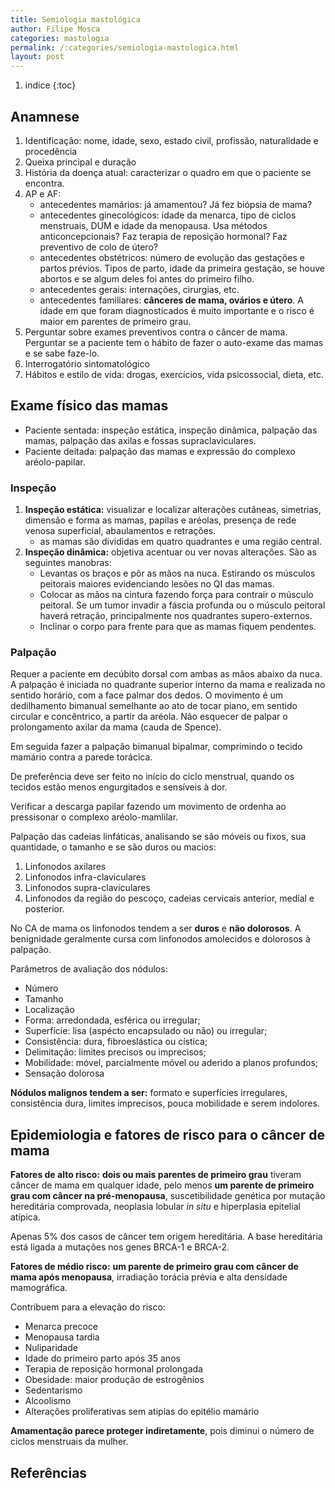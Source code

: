 ```yaml
---
title: Semiologia mastológica
author: Filipe Mosca
categories: mastologia
permalink: /:categories/semiologia-mastologica.html
layout: post
---
```


1. indice
{:toc}

## Anamnese 
1. Identificação: nome, idade, sexo, estado civil, profissão, naturalidade e procedência
2. Queixa principal e duração
3. História da doença atual: caracterizar o quadro em que o paciente se encontra. 
4. AP e AF: 
    * antecedentes mamários: já amamentou? Já fez biópsia de mama? 
    * antecedentes ginecológicos: idade da menarca, tipo de ciclos menstruais, DUM e idade da menopausa. Usa métodos anticoncepcionais? Faz terapia de reposição hormonal? Faz preventivo de colo de útero? 
    * antecedentes obstétricos: número de evolução das gestações e partos prévios. Tipos de parto, idade da primeira gestação, se houve abortos e se algum deles foi antes do primeiro filho. 
    * antecedentes gerais: internações, cirurgias, etc. 
    * antecedentes familiares: __cânceres de mama, ovários e útero__. A idade em que foram diagnosticados é muito importante e o risco é maior em parentes de primeiro grau.  
5. Perguntar sobre exames preventivos contra o câncer de mama. Perguntar se a paciente tem o hábito de fazer o auto-exame das mamas e se sabe faze-lo. 
6. Interrogatório sintomatológico
7. Hábitos e estilo de vida: drogas, exercícios, vida psicossocial, dieta, etc. 

## Exame físico das mamas

- Paciente sentada: inspeção estática, inspeção dinâmica, palpação das mamas, palpação das axilas e fossas supraclaviculares.
- Paciente deitada: palpação das mamas e expressão do complexo aréolo-papilar. 

### Inspeção

1. __Inspeção estática:__ visualizar e localizar alterações cutâneas, simetrias, dimensão e forma as mamas, papilas e aréolas, presença de rede venosa superficial, abaulamentos e retrações. 
    * as mamas são divididas em quatro quadrantes e uma região central. 
2. __Inspeção dinâmica:__ objetiva acentuar ou ver novas alterações. São as seguintes manobras:
    * Levantas os braços e pôr as mãos na nuca. Estirando os músculos peitorais maiores evidenciando lesões no QI das mamas.
    * Colocar as mãos na cintura fazendo força para contrair o músculo peitoral. Se um tumor invadir a fáscia profunda ou o músculo peitoral haverá retração, principalmente nos quadrantes supero-externos.
    * Inclinar o corpo para frente para que as mamas fiquem pendentes.

### Palpação
Requer a paciente em decúbito dorsal com ambas as mãos abaixo da nuca. A palpação é iniciada no quadrante superior interno da mama e realizada no sentido horário, com a face palmar dos dedos. O movimento é um dedilhamento bimanual semelhante ao ato de tocar piano, em sentido circular e concêntrico, a partir da aréola. Não esquecer de palpar o prolongamento axilar da mama (cauda de Spence). 

Em seguida fazer a palpação bimanual bipalmar, comprimindo o tecido mamário contra a parede torácica. 

De preferência deve ser feito no início do ciclo menstrual, quando os tecidos estão menos engurgitados e sensíveis à dor. 

Verificar a descarga papilar fazendo um movimento de ordenha ao pressisonar o complexo aréolo-mamlilar.

Palpação das cadeias linfáticas, analisando se são móveis ou fixos, sua quantidade, o tamanho e se são duros ou macios:

1. Linfonodos axilares
2. Linfonodos infra-claviculares
3. Linfonodos supra-claviculares
4. Linfonodos da região do pescoço, cadeias cervicais anterior, medial e posterior.

No CA de mama os linfonodos tendem a ser __duros__ e __não dolorosos__. A benignidade geralmente cursa com linfonodos amolecidos e dolorosos à palpação. 

Parâmetros de avaliação dos nódulos:

- Número
- Tamanho
- Localização
- Forma: arredondada, esférica ou irregular;
- Superfície: lisa (aspécto encapsulado ou não) ou irregular;
- Consistência: dura, fibroeslástica ou cística;
- Delimitação: limites precisos ou imprecisos;
- Mobilidade: móvel, parcialmente móvel ou aderido a planos profundos;
- Sensação dolorosa

__Nódulos malignos tendem a ser:__ formato e superfícies irregulares, consistência dura, limites imprecisos, pouca mobilidade e serem indolores. 

## Epidemiologia e fatores de risco para o câncer de mama

__Fatores de alto risco:__ __dois ou mais parentes de primeiro grau__ tiveram câncer de mama em qualquer idade, pelo menos __um parente de primeiro grau com câncer na pré-menopausa__, suscetibilidade genética por mutação hereditária comprovada, neoplasia lobular _in situ_ e hiperplasia epitelial atípica. 

Apenas 5% dos casos de câncer tem origem hereditária. A base hereditária está ligada a mutações nos genes BRCA-1 e BRCA-2. 

__Fatores de médio risco:__ __um parente de primeiro grau com câncer de mama após menopausa__, irradiação torácia prévia e alta densidade mamográfica. 

Contribuem para a elevação do risco:
* Menarca precoce
* Menopausa tardia
* Nuliparidade
* Idade do primeiro parto após 35 anos
* Terapia de reposição hormonal prolongada
* Obesidade: maior produção de estrogênios
* Sedentarismo
* Alcoolismo
* Alterações proliferativas sem atipias do epitélio mamário

__Amamentação parece proteger indiretamente__, pois diminui o número de ciclos menstruais da mulher. 

## Referências
[^1]: apostila Sirio libanes
